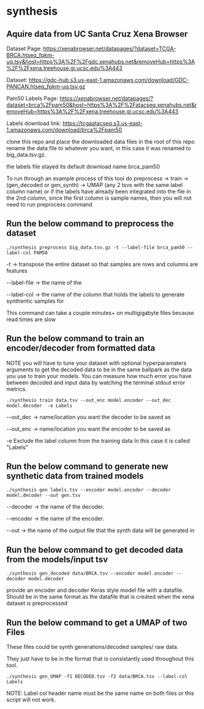 # synthesis

## Aquire data from UC Santa Cruz Xena Browser

Dataset Page:
https://xenabrowser.net/datapages/?dataset=TCGA-BRCA.htseq_fpkm-uq.tsv&host=https%3A%2F%2Fgdc.xenahubs.net&removeHub=https%3A%2F%2Fxena.treehouse.gi.ucsc.edu%3A443

Dataset:
https://gdc-hub.s3.us-east-1.amazonaws.com/download/GDC-PANCAN.htseq_fpkm-uq.tsv.gz

Pam50 Labels Page:
https://xenabrowser.net/datapages/?dataset=brca%2Fpam50&host=https%3A%2F%2Fatacseq.xenahubs.net&removeHub=https%3A%2F%2Fxena.treehouse.gi.ucsc.edu%3A443

Labels download link:
https://tcgaatacseq.s3.us-east-1.amazonaws.com/download/brca%2Fpam50

clone this repo and place the downloaded data files in the root of this repo
rename the data file to whatever you want, in this case it was renamed to big_data.tsv.gz.

the labels file stayed its default download name brca_pam50

To run through an example process of this tool do preprocess -> train -> (gen_decoded or gen_synth) -> UMAP (any 2 tsvs with the same label column name) 
or if the labels have already been integrated into the file in the 2nd column, since the first column is sample names, then you will not need to run preprocess command

## Run the below command to preprocess the dataset

```
./synthesis preprocess big_data.tsv.gz -t --label-file brca_pam50 --label-col PAM50
```

-t -> transpose the entire dataset so that samples are rows and columns are features

--label-file -> the name of the 

--label-col -> the name of the column that holds the labels to generate synthentic samples for

This command can take a couple minutes+ on multigigabyte files because read times are slow

## Run the below command to train an encoder/decoder from formatted data

NOTE you will have to tune your dataset with optional hyperparamaters arguments 
to get the decoded data to be in the same ballpark as the data you use to train your models.
You can measure how much error you have between decoded and input data by watching the terminal stdout error metrics. 

```
./synthesis train data.tsv --out_enc model.encoder --out_dec model.decoder  -e Labels
```
--out_dec -> name/location you want the decoder to be saved as

--out_enc -> name/location you want the encoder to be saved as

-e Exclude the label column from the training data In this case it is called "Labels"

## Run the below command to generate new synthetic data from trained models

```
./synthesis gen labels.tsv --encoder model.encoder --decoder model.decoder --out gen.tsv
```

--decoder -> the name of the decoder.

--encoder -> the name of the encoder.

--out -> the name of the output file that the synth data will be generated in

## Run the below command to get decoded data from the models/input tsv

```
./synthesis gen_decoded data/BRCA.tsv --encoder model.encoder --decoder model.decoder
```
provide an encoder and decoder Keras style model file with a datafile. Should be in the 
same format as the datafile that is created when the xena dataset is preprocessed

## Run the below command to get a UMAP of two Files
These files could be synth generations/decoded samples/ raw data.

They just have to be in the format that is consistantly used throughout this tool.

```
./synthesis gen_UMAP -f1 DECODED.tsv -f2 data/BRCA.tsv --label-col Labels
```
NOTE: Label col header name must be the same name on both files or this script will not work.





